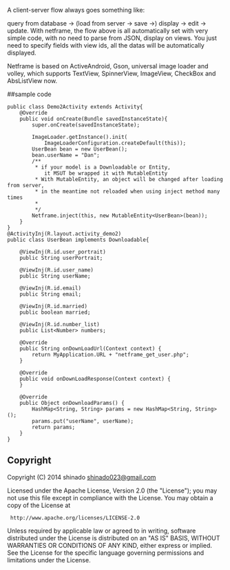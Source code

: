 A client-server flow always goes something like: 

query from database -> (load from server -> save ->) display -> edit -> update.
With netframe, the flow above is all automatically set with very simple code, with no need to parse from JSON, display on views. You just need to specify fields with view ids, all the datas will be automatically displayed.

Netframe is based on ActiveAndroid, Gson, universal image loader and volley, which supports TextView, SpinnerView, ImageView, CheckBox and AbsListView now. 
  
  ##sample code

	public class Demo2Activity extends Activity{
    	@Override
		public void onCreate(Bundle savedInstanceState){
			super.onCreate(savedInstanceState);
            
			ImageLoader.getInstance().init(
        		ImageLoaderConfiguration.createDefault(this));
			UserBean bean = new UserBean();
			bean.userName = "Dan";
			/**
		 	 * if your model is a Downloadable or Entity, 
             	it MSUT be wrapped it with MutableEntity
		 	 * With MutableEntity, an object will be changed after loading from server, 
		 	 * in the meantime not reloaded when using inject method many times
		 	 * 
		 	 */
			Netframe.inject(this, new MutableEntity<UserBean>(bean));
		}
	}
	@ActivityInj(R.layout.activity_demo2)
	public class UserBean implements Downloadable{
	
		@ViewInj(R.id.user_portrait)
		public String userPortrait;

		@ViewInj(R.id.user_name)
		public String userName;

		@ViewInj(R.id.email)
		public String email;

		@ViewInj(R.id.married)
		public boolean married;

		@ViewInj(R.id.number_list)
		public List<Number> numbers;

		@Override
		public String onDownLoadUrl(Context context) {
			return MyApplication.URL + "netframe_get_user.php";
		}

		@Override
		public void onDownLoadResponse(Context context) {
		}

		@Override
		public Object onDownloadParams() {
			HashMap<String, String> params = new HashMap<String, String>();
			params.put("userName", userName);
			return params;
		}
	}

## Copyright

Copyright (C) 2014 shinado <shinado023@gmail.com>

Licensed under the Apache License, Version 2.0 (the "License");
you may not use this file except in compliance with the License.
You may obtain a copy of the License at

     http://www.apache.org/licenses/LICENSE-2.0

Unless required by applicable law or agreed to in writing, software
distributed under the License is distributed on an "AS IS" BASIS,
WITHOUT WARRANTIES OR CONDITIONS OF ANY KIND, either express or implied.
See the License for the specific language governing permissions and
limitations under the License.
